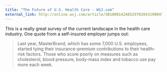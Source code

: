 ```yaml
---
title: "The Future of U.S. Health Care - WSJ.com"
external_link: http://online.wsj.com/article/SB10001424052970204319004577084553869990554.html
---
```

This is a really great survey of the current landscape in the health care
industry. One quote from a self-insured employer jumps out:

  

> Last year, MasterBrand, which has some 7,000 U.S. employees, started tying
their insurance-premium contributions to their health-risk factors. Those who
score poorly on measures such as cholesterol, blood pressure, body-mass index
and tobacco use pay more each week.

